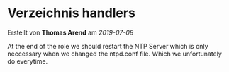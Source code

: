 # Verzeichnis handlers

Erstellt von **Thomas Arend** am *2019-07-08*

At the end of the role we should restart the NTP Server which is only neccessary when we changed the ntpd.conf file. Which we unfortunately do everytime.

